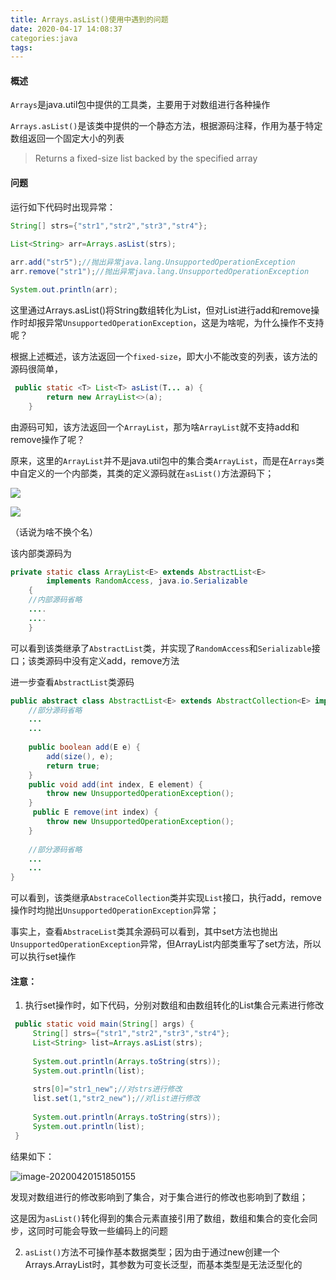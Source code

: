 ```yaml
---
title: Arrays.asList()使用中遇到的问题
date: 2020-04-17 14:08:37
categories:java
tags:
---
```


#### 概述

`Arrays`是java.util包中提供的工具类，主要用于对数组进行各种操作

`Arrays.asList()`是该类中提供的一个静态方法，根据源码注释，作用为基于特定数组返回一个固定大小的列表

> Returns a fixed-size list backed by the specified array

#### 问题

运行如下代码时出现异常：

```java
String[] strs={"str1","str2","str3","str4"};

List<String> arr=Arrays.asList(strs);
        
arr.add("str5");//抛出异常java.lang.UnsupportedOperationException
arr.remove("str1");//抛出异常java.lang.UnsupportedOperationException

System.out.println(arr);
```

这里通过Arrays.asList()将String数组转化为List，但对List进行add和remove操作时却报异常`UnsupportedOperationException`，这是为啥呢，为什么操作不支持呢？

根据上述概述，该方法返回一个`fixed-size`，即大小不能改变的列表，该方法的源码很简单，

```java
 public static <T> List<T> asList(T... a) {
        return new ArrayList<>(a);
    }
```

由源码可知，该方法返回一个`ArrayList`，那为啥`ArrayList`就不支持add和remove操作了呢？

原来，这里的`ArrayList`并不是java.util包中的集合类`ArrayList`，而是在`Arrays`类中自定义的一个内部类，其类的定义源码就在`asList()`方法源码下；

![](https://gitee.com/yanzixian/picBed/raw/master/img202004/20200420144009.png)

![](https://gitee.com/yanzixian/picBed/raw/master/img202004/20200420144148.png)

（话说为啥不换个名）

该内部类源码为

```java
private static class ArrayList<E> extends AbstractList<E>
        implements RandomAccess, java.io.Serializable
    {
    //内部源码省略
    ....
    ....
    }
```

可以看到该类继承了`AbstractList`类，并实现了`RandomAccess`和`Serializable`接口；该类源码中没有定义add，remove方法

进一步查看`AbstractList`类源码

```java
public abstract class AbstractList<E> extends AbstractCollection<E> implements List<E> {
    //部分源码省略
    ...
    ...
    
 	public boolean add(E e) {
        add(size(), e);
        return true;
    }
    public void add(int index, E element) {
        throw new UnsupportedOperationException();
    }
     public E remove(int index) {
        throw new UnsupportedOperationException();
    }
    
    //部分源码省略
    ...
    ...
}
```

可以看到，该类继承`AbstraceCollection`类并实现`List`接口，执行add，remove操作时均抛出`UnsupportedOperationException`异常；

事实上，查看`AbstraceList`类其余源码可以看到，其中set方法也抛出`UnsupportedOperationException`异常，但ArrayList内部类重写了set方法，所以可以执行set操作

#### 注意：

1. 执行set操作时，如下代码，分别对数组和由数组转化的List集合元素进行修改

 ```java
  public static void main(String[] args) {
      String[] strs={"str1","str2","str3","str4"};
      List<String> list=Arrays.asList(strs);
      
      System.out.println(Arrays.toString(strs));
      System.out.println(list);
      
      strs[0]="str1_new";//对strs进行修改
      list.set(1,"str2_new");//对list进行修改
      
      System.out.println(Arrays.toString(strs));
      System.out.println(list);
  }
 ```

结果如下：

![image-20200420151850155](https://gitee.com/yanzixian/picBed/raw/master/img202004/20200420151851.png)

发现对数组进行的修改影响到了集合，对于集合进行的修改也影响到了数组；

这是因为`asList()`转化得到的集合元素直接引用了数组，数组和集合的变化会同步，这同时可能会导致一些编码上的问题

2. `asList()`方法不可操作基本数据类型；因为由于通过new创建一个Arrays.ArrayList时，其参数为可变长泛型，而基本类型是无法泛型化的

